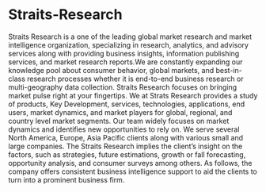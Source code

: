 # Straits-Research
Straits Research is a one of the leading global market research and market intelligence organization, specializing in research, analytics, and advisory services along with providing business insights, information publishing services, and market research reports.We are constantly expanding our knowledge pool about consumer behavior, global markets, and best-in-class research processes whether it is end-to-end business research or multi-geography data collection.
Straits Research focuses on bringing market pulse right at your fingertips. We at Strats Research provides a study of products, Key Development, services, technologies, applications, end users, market dynamics, and market players for global, regional, and country level market segments. Our team widely focuses on market dynamics and identifies new opportunities to rely on. We serve several North America, Europe, Asia Pacific clients along with various small and large companies.
The Straits Research implies the client’s insight on the factors, such as strategies, future estimations, growth or fall forecasting, opportunity analysis, and consumer surveys among others. As follows, the company offers consistent business intelligence support to aid the clients to turn into a prominent business firm.
